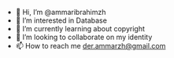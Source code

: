 - 👋 Hi, I’m @ammaribrahimzh
- 👀 I’m interested in Database 
- 🌱 I’m currently learning about copyright 
- 💞️ I’m looking to collaborate on my identity 
- 📫 How to reach me der.ammarzh@gmail.com 

<!---
ammaribrahimzh/ammaribrahimzh is a ✨ special ✨ repository because its `README.md` (this file) appears on your GitHub profile.
You can click the Preview link to take a look at your changes.
--->
